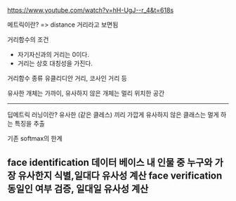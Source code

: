 https://www.youtube.com/watch?v=hH-UgJ--r_4&t=618s


메트릭이란?
=> distance 거리라고 보면됨

거리함수의 조건
- 자기자신과의 거리는 0이다.
- 거리는 상호 대칭성을 가진다.

거리함수 종류
유클리디안 거리, 코사인 거리 등


유사한 개체는 가까이, 유사하지 않은 개체는 멀리 위치한 공간



--------------
딥메트릭 러닝이란?
유사한 (같은 클레스) 끼리 가깝게
유사하지 않은 클래스는 멀게 하는 특징을 추출

기존 softmax의 한계

face identification 데이터 베이스 내 인물 중 누구와 가장 유사한지 식별,일대다 유사성 계산
face verification 동일인 여부 검증, 일대일 유사성 계산
--------------------




 







